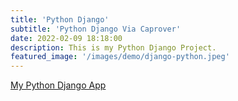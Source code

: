 ```yaml
---
title: 'Python Django'
subtitle: 'Python Django Via Caprover'
date: 2022-02-09 18:18:00
description: This is my Python Django Project.
featured_image: '/images/demo/django-python.jpeg'
---
```

[My Python Django App](https://python-django.pcservice.business)